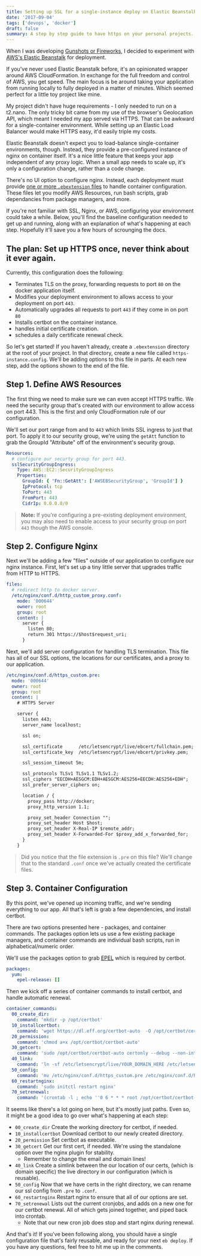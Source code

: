 ```yaml
---
title: Setting up SSL for a single-instance deploy on Elastic Beanstalk, with Docker
date: '2017-09-04'
tags: ['devops', 'docker']
draft: false
summary: A step by step guide to have https on your personal projects.
---
```


When I was developing [Gunshots or Fireworks](https://gunshotsorfireworks.com),
I decided to experiment with [AWS's Elastic Beanstalk](https://aws.amazon.com/elasticbeanstalk/)
for deployment.

If you've never used Elastic Beanstalk before, it's an opinionated wrapper around
AWS CloudFormation. In exchange for the full freedom and control of AWS, you
get speed. The main focus is be around taking your application from running
locally to fully deployed in a matter of minutes. Which seemed perfect for a
little toy project like mine.

My project didn't have huge requirements - I only needed to run on a t2.nano.
The only tricky bit came from my use of the browser's Geolocation API, which meant
I needed my app served via HTTPS. That can be awkward for a single-container
environment. While setting up an Elastic Load Balancer would make HTTPS easy,
it'd easily triple my costs.

Elastic Beanstalk doesn't expect you to load-balance single-container
environments, though. Instead, they provide a pre-configured instance of nginx
on container itself. It's a nice little feature that keeps your app independent
of any proxy logic. When a small app needs to scale up, it's only a configuration
change, rather than a code change.

There's no UI option to configure nginx. Instead, each deployment must provide
[one or more `.ebextension` files](https://docs.aws.amazon.com/elasticbeanstalk/latest/dg/ebextensions.html)
to handle container configuration. These files let you modify AWS Resources, run
bash scripts, grab dependancies from package managers, and more.

If you're not familiar with SSL, Nginx, or AWS, configuring your environment
could take a while. Below, you'll find the baseline configuration needed
to get up and running, along with an explanation of what's happening at each
step. Hopefully it'll save you a few hours of scrounging the docs.

## The plan: Set up HTTPS once, never think about it ever again.

Currently, this configuration does the following:

- Terminates TLS on the proxy, forwarding requests to port `80` on the docker
  application itself.
- Modifies your deployment environment to allows access to your deployment on
  port `443`.
- Automatically upgrades all requests to port `443` if they come in on port `80`
- Installs certbot on the container instance.
- handles initial certificate creation.
- schedules a daily certificate renewal check.

So let's get started! If you haven't already, create a `.ebextension` directory at the root of
your project. In that directory, create a new file called `https-instance.config`. We'll
be adding options to this file in parts. At each new step, add the options shown
to the end of the file.

## Step 1. Define AWS Resources

The first thing we need to make sure we can even accept HTTPS traffic. We
need the security group that's created with our environment to allow access
on port 443. This is the first and only CloudFormation rule of our configuration.

We'll set our port range from and to `443` which limits SSL ingress
to just that port. To apply it to our security group, we're using the `getAtt`
function to grab the GroupId "Attribute" off of the environment's security group.

```yaml
Resources:
  # configure our securty group for port 443.
  sslSecurityGroupIngress:
    Type: AWS::EC2::SecurityGroupIngress
    Properties:
      GroupId: { 'Fn::GetAtt': ['AWSEBSecurityGroup', 'GroupId'] }
      IpProtocol: tcp
      ToPort: 443
      FromPort: 443
      CidrIp: 0.0.0.0/0
```

> **Note:** If you're configuring a pre-existing deployment environment, you may also need to
> enable access to your security group on port `443` though the AWS console.

## Step 2. Configure Nginx

Next we'll be adding a few "files" outside of our application to configure
our nginx instance. First, let's set up a tiny little server that upgrades
traffic from HTTP to HTTPS.

```yaml
files:
  # redirect http to docker server.
  /etc/nginx/conf.d/http_custom_proxy.conf:
    mode: '000644'
    owner: root
    group: root
    content: |
      server {
        listen 80;
        return 301 https://$host$request_uri;
      }
```

Next, we'll add server configuration for handling TLS termination.
This file has all of our SSL options, the locations for our certificates, and
a proxy to our application.

```yaml
/etc/nginx/conf.d/https_custom.pre:
  mode: '000644'
  owner: root
  group: root
  content: |
    # HTTPS Server

    server {
      listen 443;
      server_name localhost;

      ssl on;

      ssl_certificate      /etc/letsencrypt/live/ebcert/fullchain.pem;
      ssl_certificate_key  /etc/letsencrypt/live/ebcert/privkey.pem;

      ssl_session_timeout 5m;

      ssl_protocols TLSv1 TLSv1.1 TLSv1.2;
      ssl_ciphers "EECDH+AESGCM:EDH+AESGCM:AES256+EECDH:AES256+EDH";
      ssl_prefer_server_ciphers on;

      location / {
        proxy_pass http://docker;
        proxy_http_version 1.1;

        proxy_set_header Connection "";
        proxy_set_header Host $host;
        proxy_set_header X-Real-IP $remote_addr;
        proxy_set_header X-Forwarded-For $proxy_add_x_forwarded_for;
      }
    }
```

> Did you notice that the file extension is `.pre` on this file? We'll change that to
> the standard `.conf` once we've actually created the certificate files.

## Step 3. Container Configuration

By this point, we've opened up incoming traffic, and we're sending everything to
our app. All that's left is grab a few dependencies, and install certbot.

There are two options presented here - packages, and container commands. The
packages option lets us use a few existing package managers, and container
commands are individual bash scripts, run in alphabetical/numeric order.

We'll use the packages option to grab [EPEL](https://fedoraproject.org/wiki/EPEL)
which is required by certbot.

```yaml
packages:
  yum:
    epel-release: []
```

Then we kick off a series of container commands to install certbot, and handle
automatic renewal.

```yaml
container_commands:
  00_create_dir:
    command: 'mkdir -p /opt/certbot'
  10_installcertbot:
    command: 'wget https://dl.eff.org/certbot-auto  -O /opt/certbot/certbot-auto'
  20_permission:
    command: 'chmod a+x /opt/certbot/certbot-auto'
  30_getcert:
    command: 'sudo /opt/certbot/certbot-auto certonly --debug --non-interactive --email YOUR_EMAIL@YOUR_DOMAIN.com --agree-tos --standalone --domains YOUR_DOMAIN_HERE --keep-until-expiring --pre-hook "sudo initctl stop nginx" '
  40_link:
    command: 'ln -sf /etc/letsencrypt/live/YOUR_DOMAIN_HERE /etc/letsencrypt/live/ebcert'
  50_config:
    command: 'mv /etc/nginx/conf.d/https_custom.pre /etc/nginx/conf.d/https_custom.conf'
  60_restartnginx:
    command: 'sudo initctl restart nginx'
  70_setrenewal:
    command: '(crontab -l ; echo ''0 6 * * * root /opt/certbot/certbot-auto renew --standalone --pre-hook "service nginx stop" --post-hook "service nginx start" --force-renew'') | crontab -'
```

It seems like there's a lot going on here, but it's mostly just paths. Even so,
it might be a good idea to go over what's happening at each step:

- `00_create_dir` Create the working directory for certbot, if needed.
- `10_installcertbot` Download certbot to our newly created directory.
- `20_permission` Set certbot as executable.
- `30_getcert` Get our first cert, if needed. We're using the standalone option
  over the nginx plugin for stability.
  - Remember to change the email and domain lines!
- `40_link` Create a simlink between the our location of our certs, (which is
  domain specific) the live directory in our configuration (which is reusable).
- `50_config` Now that we have certs in the right directory, we can rename our
  ssl config from `.pre` to `.conf`.
- `60_restartnginx` Restart nginx to ensure that all of our options are set.
- `70_setrenewal` Lists out the current cronjobs, and adds on a new one for our
  certbot renewal. All of which gets joined together, and piped back into crontab.
  - Note that our new cron job does stop and start nginx during renewal.

And that's it! If you've been following along, you should have a single
configuration file that's fairly reusable, and ready for your next `eb deploy`.
If you have any questions, feel free to hit me up in the comments.
